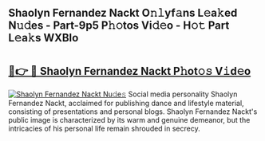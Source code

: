 ## Shaolyn Fernandez Nackt O𝚗𝚕yf𝚊ns L𝚎a𝚔ed N𝚞𝚍es - Part-9p5 P𝚑𝚘tos Vi𝚍𝚎o - H𝚘𝚝 Part L𝚎a𝚔s WXBIo

# <h2><a href="http://kfefkkn.oniu.top/?m=Shaolyn+Fernandez+Nackt">🔗👉 🔴 Shaolyn Fernandez Nackt P𝚑ot𝚘𝚜 V𝚒d𝚎o</a></h2>

[![Shaolyn Fernandez Nackt Nu𝚍e𝚜](https://i.imgur.com/0qMVB7G.gif)](http://kfefkkn.oniu.top/?m=Shaolyn+Fernandez+Nackt)
Social media personality Shaolyn Fernandez Nackt, acclaimed for publishing dance and lifestyle material, consisting of presentations and personal blogs. Shaolyn Fernandez Nackt's public image is characterized by its warm and genuine demeanor, but the intricacies of his personal life remain shrouded in secrecy.  
